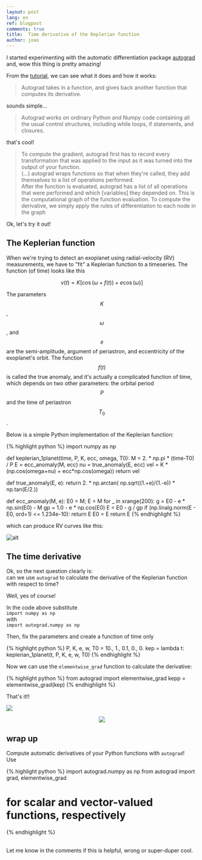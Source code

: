 ```yaml
---
layout: post
lang: en
ref: blogpost
comments: true
title:  Time derivative of the Keplerian function
author: joao
---
```


I started experimenting with the automatic differentiation package
[autograd](https://github.com/HIPS/autograd)
and, wow this thing is pretty amazing!

From the [tutorial](https://github.com/HIPS/autograd/blob/master/docs/tutorial.md), 
we can see what it does and how it works:

> Autograd takes in a function, 
> and gives back another function that computes its derivative. 

sounds simple...

> Autograd works on ordinary Python and Numpy code 
> containing all the usual control structures, 
> including while loops, if statements, and closures.

that's cool!

> To compute the gradient, 
> autograd first has to record every transformation 
> that was applied to the input as it was turned into the output of your function.  
> (...) autograd wraps functions so that when they're called, 
> they add themselves to a list of operations performed.  
> After the function is evaluated, 
> autograd has a list of all operations that were performed 
> and which [variables] they depended on. 
> This is the computational graph of the function evaluation. 
> To compute the derivative, we simply apply the rules 
> of differentiation to each node in the graph


Ok, let's try it out!


## The Keplerian function

When we're trying to detect an exoplanet using radial-velocity (RV) measurements,
we have to "fit" a Keplerian function to a timeseries.
The function (of time) looks like this

$$
v(t) = K \left[ \cos \left( \omega + f(t) \right) + e \cos(\omega) \right]
$$

The parameters $$K$$, $$\omega$$, and $$e$$ are
the semi-amplitude, argument of periastron,
and eccentricity of the exoplanet's orbit.
The function $$f(t)$$ is called the true anomaly,
and it's actually a complicated function of time,
which depends on two other parameters:
the orbital period $$P$$ and the time of periastron $$T_0$$.

Below is a simple Python implementation of the Keplerian function:


{% highlight python %}
import numpy as np

def keplerian_1planet(time, P, K, ecc, omega, T0):
    M = 2. * np.pi * (time-T0) / P
    E = ecc_anomaly(M, ecc)
    nu = true_anomaly(E, ecc)
    vel = K * (np.cos(omega+nu) + ecc*np.cos(omega))
    return vel

def true_anomaly(E, e):
    return 2. * np.arctan( np.sqrt((1.+e)/(1.-e)) * np.tan(E/2.))

def ecc_anomaly(M, e):
    E0 = M; E = M
    for _ in xrange(200):
        g = E0 - e * np.sin(E0) - M
        gp = 1.0 - e * np.cos(E0)
        E = E0 - g / gp
        if (np.linalg.norm(E - E0, ord=1) <= 1.234e-10): 
            return E
        E0 = E
    return E
{% endhighlight %}


which can produce RV curves like this:


![alt]({{site.baseurl}}/assets/keplerian-functions.png)


## The time derivative 

Ok, so the next question clearly is:  
can we use `autograd` to calculate the derivative 
of the Keplerian function with respect to time?

Well, yes of course!

In the code above substitute  
  `import numpy as np`  
with  
  `import autograd.numpy as np`


Then, fix the parameters and create a function of time only

{% highlight python %}
P, K, e, w, T0 = 10., 1., 0.1, 0., 0.
kep = lambda t: keplerian_1planet(t, P, K, e, w, T0)
{% endhighlight %}


Now we can use the `elementwise_grad` function
to calculate the derivative:

{% highlight python %}
from autograd import elementwise_grad
kepp = elementwise_grad(kep)
{% endhighlight %}


That's it!! 


![]({{site.baseurl}}/assets/keplerian-function-derivative.png)

<center>
    <img src="http://media.giphy.com/media/EldfH1VJdbrwY/giphy.gif">
</center>

## wrap up


Compute automatic derivatives of your Python functions with `autograd`!  
Use 

{% highlight python %}
import autograd.numpy as np
from autograd import grad, elementwise_grad
# for scalar and vector-valued functions, respectively
{% endhighlight %}


<br>
Let me know in the comments if this is helpful, wrong or super-duper cool.





